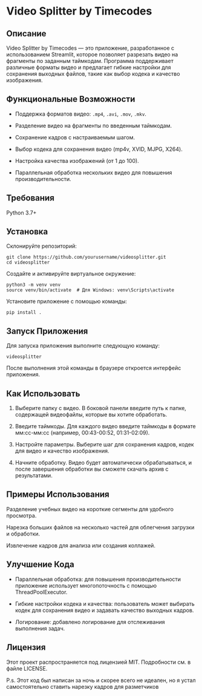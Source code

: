# Video Splitter by Timecodes

## Описание

Video Splitter by Timecodes — это приложение, разработанное с использованием Streamlit, которое позволяет разрезать видео на фрагменты по заданным таймкодам. Программа поддерживает различные форматы видео и предлагает гибкие настройки для сохранения выходных файлов, такие как выбор кодека и качество изображения.

## Функциональные Возможности

- Поддержка форматов видео: `.mp4`, `.avi`, `.mov`, `.mkv`.

- Разделение видео на фрагменты по введенным таймкодам.

- Сохранение кадров с настраиваемым шагом.

- Выбор кодека для сохранения видео (mp4v, XVID, MJPG, X264).

- Настройка качества изображений (от 1 до 100).

- Параллельная обработка нескольких видео для повышения производительности.

## Требования

Python 3.7+

## Установка

Склонируйте репозиторий:

```
git clone https://github.com/yourusername/videosplitter.git
cd videosplitter
```

Создайте и активируйте виртуальное окружение:
```
python3 -m venv venv
source venv/bin/activate  # Для Windows: venv\Scripts\activate
```

Установите приложение с помощью команды:
```
pip install .
```

## Запуск Приложения

Для запуска приложения выполните следующую команду:

```videosplitter```

После выполнения этой команды в браузере откроется интерфейс приложения.

## Как Использовать

1) Выберите папку с видео. В боковой панели введите путь к папке, содержащей видеофайлы, которые вы хотите обработать.

2) Введите таймкоды. Для каждого видео введите таймкоды в формате мм:сс-мм:сс (например, 00:43-00:52, 01:31-02:09).

3) Настройте параметры. Выберите шаг для сохранения кадров, кодек для видео и качество изображения.

4) Начните обработку. Видео будет автоматически обрабатываться, и после завершения обработки вы сможете скачать архив с результатами.

## Примеры Использования

Разделение учебных видео на короткие сегменты для удобного просмотра.

Нарезка больших файлов на несколько частей для облегчения загрузки и обработки.

Извлечение кадров для анализа или создания коллажей.

## Улучшение Кода

- Параллельная обработка: для повышения производительности приложение использует многопоточность с помощью ThreadPoolExecutor.

- Гибкие настройки кодека и качества: пользователь может выбирать кодек для сохранения видео и задавать качество выходных кадров.

- Логирование: добавлено логирование для отслеживания выполнения задач.

## Лицензия

Этот проект распространяется под лицензией MIT. Подробности см. в файле LICENSE.

P.s. Этот код был написан за ночь и скорее всего не идеален, но я устал самостоятельно ставить нарезку кадров для разметчиков